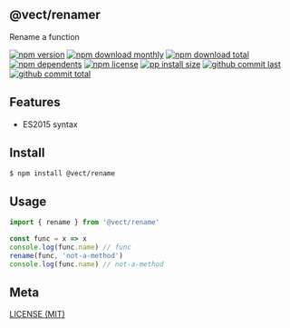 ## @vect/renamer
Rename a function

[![npm version][badge-npm-version]][url-npm]
[![npm download monthly][badge-npm-download-monthly]][url-npm]
[![npm download total][badge-npm-download-total]][url-npm]
[![npm dependents][badge-npm-dependents]][url-github]
[![npm license][badge-npm-license]][url-npm]
[![pp install size][badge-pp-install-size]][url-pp]
[![github commit last][badge-github-last-commit]][url-github]
[![github commit total][badge-github-commit-count]][url-github]

[//]: <> (Shields)
[badge-npm-version]: https://flat.badgen.net/npm/v/@vect/rename
[badge-npm-download-monthly]: https://flat.badgen.net/npm/dm/@vect/rename
[badge-npm-download-total]:https://flat.badgen.net/npm/dt/@vect/rename
[badge-npm-dependents]: https://flat.badgen.net/npm/dependents/@vect/rename
[badge-npm-license]: https://flat.badgen.net/npm/license/@vect/rename
[badge-pp-install-size]: https://flat.badgen.net/packagephobia/install/@vect/rename
[badge-github-last-commit]: https://flat.badgen.net/github/last-commit/hoyeungw/vect
[badge-github-commit-count]: https://flat.badgen.net/github/commits/hoyeungw/vect

[//]: <> (Link)
[url-npm]: https://npmjs.org/package/@vect/rename
[url-pp]: https://packagephobia.now.sh/result?p=@vect/rename
[url-github]: https://github.com/hoyeungw/vect

## Features

- ES2015 syntax

## Install
```console
$ npm install @vect/rename
```

## Usage
```js
import { rename } from '@vect/rename'

const func = x => x
console.log(func.name) // func
rename(func, 'not-a-method')
console.log(func.name) // not-a-method

```

## Meta
[LICENSE (MIT)](LICENSE)
